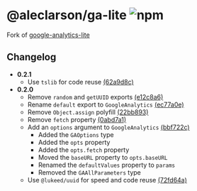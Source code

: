 # @aleclarson/ga-lite ![npm](https://img.shields.io/npm/v/@aleclarson/ga-lite)

Fork of [google-analytics-lite](https://github.com/ShirasawaSama/google-analytics-lite)

## Changelog

- **0.2.1**
  - Use `tslib` for code reuse [(62a9d8c)](https://github.com/aleclarson/ga-lite/commit/62a9d8cc5b1c6f018b5391dbcb9a247c8920b58d)
- **0.2.0**
  - Remove `random` and `getUUID` exports [(e12c8a6)](https://github.com/aleclarson/ga-lite/commit/e12c8a6c8ce07d73b446168166d86bcd72341558)
  - Rename `default` export to `GoogleAnalytics` [(ec77a0e)](https://github.com/aleclarson/ga-lite/commit/ec77a0e542c05d900580448c519839661085d10f)
  - Remove `Object.assign` polyfill [(22bb893)](https://github.com/aleclarson/ga-lite/commit/22bb893ac97239fa67fa5b5b4cc1a5002b590543)
  - Remove `fetch` property [(0abd7a1)](https://github.com/aleclarson/ga-lite/commit/0abd7a1e31d5bffc378677e77190cd1cd607feab)
  - Add an `options` argument to `GoogleAnalytics` [(bbf722c)](https://github.com/aleclarson/ga-lite/commit/bbf722ce941cd8658d5def27475ea107d9c2f1ed)
    - Added the `GAOptions` type
    - Added the `opts` property
    - Added the `opts.fetch` property
    - Moved the `baseURL` property to `opts.baseURL`
    - Renamed the `defaultValues` property to `params`
    - Removed the `GAAllParameters` type
  - Use `@lukeed/uuid` for speed and code reuse [(72fd64a)](https://github.com/aleclarson/ga-lite/commit/72fd64ae61c4456db452df83f65807b2cdab51eb)
